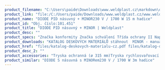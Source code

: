 ```yaml
---
product_filename: "C:\Users\paide\Downloads\www.weldplast.cz\markdown\diode-pid-nasuvny-minor.md"
product_link: "file:/C:/Users/paide/Downloads/www.weldplast.cz/www.weldplast.cz/diode-pid-nasuvny-minor"
product_name: "DIODE PID násuvný + MINOR230 V / 1700 W 15 m hadice"
product_id: "Obj. číslo:101.451"
product_title: "DIODE PID násuvný + MINOR | Weldplast"
product_desc: ""
product_specs: "Značka konformity Značka schválení Třída ochrany II NapětíV~230 PříkonW1700 Max. teplota°C600 Hmotnostkg25"
product_downloads: "KATALOG DESKOVÝCH MATERIÁLŮ stáhnout  MINOR - manuál SK stáhnout  MINOR - manuál CZ stáhnout  MINOR - produktový list stáhnout  DIOD - produktový list stáhnout  DIOD PID/S - manuál CZ_SK stáhnout"
product_href: "files/katalog-deskovych-materialu-cz.pdf files/katalog-deskovych-materialu-cz.pdf files/minor-manual-sk.pdf files/minor-manual-sk.pdf files/minor-manual-cz.pdf files/minor-manual-cz.pdf files/minor-produktovy-list.pdf files/minor-produktovy-list.pdf files/diode-pid-s-produktovy-list-leister.pdf files/diode-pid-s-produktovy-list-leister.pdf files/diode-s-pid-manual-cz-sk.pdf files/diode-s-pid-manual-cz-sk.pdf"
product_desc_2: ""
product_accessories: "Tryska ochranná (ø 315 mm)Tryska rychlosvařovací (ø 8 mm)profil drátu ø 5 mm zúžená vyhnutáAdaptér (ø 315 mm)na M14 pro šroubovací tryskyTryska reflektorová děrovaná (ø 8 mm)10 x 12 mm 90° zahnutáTryska reflektorová děrovaná (ø 315 mm)60 x 80 mm přímá bez svorek s bočními plíškyTryska tubulární (ø 315 mm)ø 18 mm 70 mm přímáTryska reflektorová děrovaná (ø 315 mm)50 x 35 mm 75° zahnutáTryska reflektorová lžicová (ø 315 mm)27 x 35 mm 90° zahnutáTryska rychlosvařovací (ø 8 mm)pro pásku 12 x 45 mmTryska rychlosvařovací (ø 8 mm)pro pásku 8 x 2 mmTryska přeplátovací (ø 315 mm)80 x 2 mm 15° vyhnutá pro bitumenyTryska přeplátovací (ø 315 mm)40 x 2 mm 60° zahnutáTryska přeplátovací (ø 315 mm)60 x 2 mm 15° vyhnutá pro bitumenyTryska tubulární (ø 315 mm)ø 10 mm 44 mm přímáTryska přeplátovací (ø 315 mm)20 x 2 mm 60° vyhnutá leváTryska přeplátovací (ø 315 mm)20 x 2 mm 75° vyhnutáTryska přeplátovací (ø 315 mm)20 x 2 mm 15° vyhnutáTryska tubulární (ø 315 mm)ø 5 mm 27 - 39 mm přímá trojitáTryska stehovací (ø 8 mm)Tryska rychlosvařovací (ø 8 mm)profil drátu Δ 7 mmTryska rychlosvařovací (ø 8 mm)profil drátu Δ 57 mmTryska rychlosvařovací (ø 8 mm)profil drátu ø 5 mmTryska rychlosvařovací (ø 8 mm)profil drátu ø 4 mmTryska rychlosvařovací (ø 8 mm)profil drátu ø 3 mmTryska základní (ø 315 mm)ø 5 mm 150 mm -15°vyhnutáTryska reflektorová děrovaná (ø 8 mm)ø 13 mm 75° zahnutáTryska základní (ø 315 mm)ø 5 mm 30 x 60 mm 90° zahnutáTryska základní (ø 315 mm)ø 5 mm 100 mm přímáTryska přeplátovací (ø 315 mm)40 x 2 mm 90° zahnutáTryska přeplátovací (ø 315 mm)40 x 8 mm 30° vyhnutáTryska přeplátovací (ø 315 mm)40 x 2 mm přímáTryska tubulární (ø 315 mm)ø 14 mm 25 x 50 mm 90° zahnutáTryska přeplátovací (ø 315 mm)20 x 2 mm 60° vyhnutá praváTryska přeplátovací (ø 315 mm)20 x 2 mm 15° vyhnutá120° zahnutá na detaily atiková praváTryska přeplátovací (ø 315 mm)30 x 2 mm plocháTryska přeplátovací (ø 315 mm)20 x 2 mm 15° vyhnutá 120° zahnutá na detaily atikováTryska přeplátovací (ø 315 mm)20 x 2 mm -15° vyhnutá 30°zahnutáTryska přeplátovací (ø 315 mm)20 x 2 mm přímáTryska rychlosvařovací (ø 8 mm)profil drátu ø 5 mm zúženáTryska rychlosvařovací (ø 8 mm)profil drátu ø 3 mm zúženáTryska rychlosvařovací (ø 8 mm)profil drátu ø 3 mm zúženáTryska základní (ø 315 mm)ø 5 mm 200 mm přímá DIODE S násuvná s MINORem230 V / 1700 W 3m hadice"
product_similar: "DIODE S násuvná s MINORem230 V / 1700 W 3m hadice"
---
```

